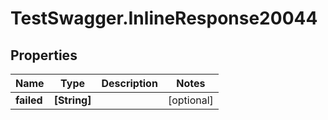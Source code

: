 # TestSwagger.InlineResponse20044

## Properties

Name | Type | Description | Notes
------------ | ------------- | ------------- | -------------
**failed** | **[String]** |  | [optional] 


